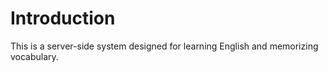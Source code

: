 # Introduction

This is a server-side system designed for learning English and memorizing vocabulary. 
